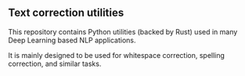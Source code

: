 ## Text correction utilities

This repository contains Python utilities (backed by Rust) used in many Deep 
Learning based NLP applications.

It is mainly designed to be used for whitespace correction,
 spelling correction, and similar tasks.

